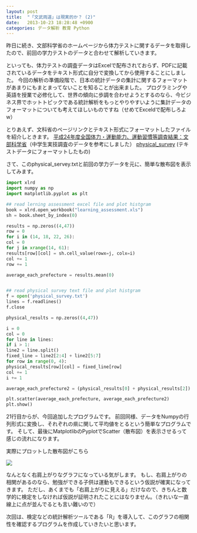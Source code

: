 ```yaml
---
layout: post
title:  "「文武両道」は現実的か？ (2)"
date:   2013-10-23 18:28:48 +0900
categories: データ解析 教育 Python
---
```


昨日に続き、文部科学省のホームページから体力テストに関するデータを取得したので、前回の学力テストのデータと合わせて解析していきます。

といっても、体力テストの調査データはExcelで配布されておらず、PDFに記載されているデータをテキスト形式に自分で変換してから使用することにしました。
今回の解析の準備段階で、日本の統計データの集計に関するフォーマットがあまりにもまとまってないことを知ることが出来ました。
プログラミングや英語を授業で必修化して、世界の傾向に歩調を合わせようとするのなら、今ビジネス界でホットトピックである統計解析をもっとやりやすいように集計データのフォーマットについても考えてほしいものですね（せめてExceldで配布しろよw）

とりあえず、文科省のページリンクとテキスト形式にフォーマットしたファイルを紹介しときます。
[平成24年度全国体力・運動能力、運動習慣等調査結果：文部科学省](http://www.mext.go.jp/a_menu/sports/kodomo/zencyo/1332448.htm)（中学生実技調査のデータを参考にしました）
[physical_survey](http://www.mediafire.com/download/ymx6yvhx9nqp404/physical_survey.txt) (テキストデータにフォーマットしたもの)

さて、このphysical_servey.txtと前回の学力データを元に、簡単な散布図を表示してみます。

```py
import xlrd
import numpy as np
import matplotlib.pyplot as plt

## read lerning assessment excel file and plot histgram
book = xlrd.open_workbook("learning_assessment.xls")
sh = book.sheet_by_index(0)

results = np.zeros((4,47))
row = 0
for i in (14, 18, 22, 26):
col = 0
for j in xrange(14, 61):
results[row][col] = sh.cell_value(rowx=j, colx=i)
col += 1
row += 1

average_each_prefecture = results.mean(0)


## read physical survey text file and plot histgram
f = open('physical_survey.txt')
lines = f.readlines()
f.close

physical_results = np.zeros((4,47))

i = 0
col = 0
for line in lines:
if i > 1:
line2 = line.split()
fixed_line = line2[2:4] + line2[5:7]
for row in range(0, 4):
physical_results[row][col] = fixed_line[row]
col += 1
i += 1

average_each_prefecture2 = (physical_results[0] + physical_results[2]) / 2

plt.scatter(average_each_prefecture, average_each_prefecture2)
plt.show()
```

21行目からが、今回追加したプログラムです。
前回同様、データをNumpyの行列形式に変換し、それぞれの県に関して平均値をとるという簡単なプログラムです。
そして、最後にMatplotlibのPyplotでScatter（散布図）を表示させるって感じの流れになります。

実際にプロットした散布図がこちら


![](https://d2mxuefqeaa7sj.cloudfront.net/s_ACB8C13EE3C1E4FF820C3D66062303B0E3EF64063EFDE1CBDF6744D99C947D9C_1525948681637_20131023182432.png)


なんとなく右肩上がりなグラフになっている気がします。
もし、右肩上がりの相関があるのなら、勉強ができる子供は運動もできるという仮説が確実になってきます。
ただし、あくまでも「右肩上がりに見える」だけなので、きちんと数学的に検定をしなければ仮説が証明されたことにはなりません。（きれいな一直線上に点が並んでるとも言い難いので）

次回は、検定などの統計解析ツールである「R」を導入して、このグラフの相関性を確認するプログラムを作成していきたいと思います。
